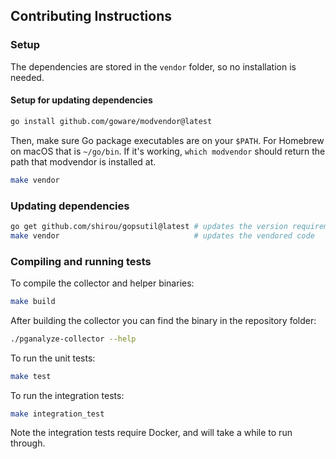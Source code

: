 ## Contributing Instructions

### Setup

The dependencies are stored in the `vendor` folder, so no installation is needed.

#### Setup for updating dependencies

```sh
go install github.com/goware/modvendor@latest
```

Then, make sure Go package executables are on your `$PATH`. For Homebrew on macOS that is `~/go/bin`. If it's working, `which modvendor` should return the path that modvendor is installed at.

```sh
make vendor
```

### Updating dependencies

```sh
go get github.com/shirou/gopsutil@latest # updates the version requirement
make vendor                              # updates the vendored code
```

### Compiling and running tests

To compile the collector and helper binaries:

```sh
make build
```

After building the collector you can find the binary in the repository folder:

```sh
./pganalyze-collector --help
```

To run the unit tests:

```sh
make test
```

To run the integration tests:

```sh
make integration_test
```

Note the integration tests require Docker, and will take a while to run through.
